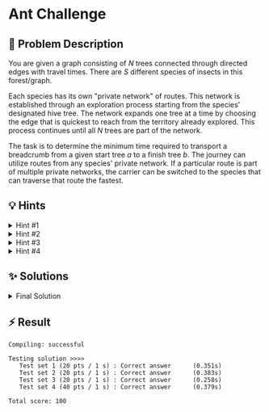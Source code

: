 # Ant Challenge

## 📝 Problem Description

You are given a graph consisting of $N$ trees connected through directed edges with travel times. There are $S$ different species of insects in this forest/graph.

Each species has its own "private network" of routes. This network is established through an exploration process starting from the species' designated hive tree. The network expands one tree at a time by choosing the edge that is quickest to reach from the territory already explored. This process continues until all $N$ trees are part of the network.

The task is to determine the minimum time required to transport a breadcrumb from a given start tree $a$ to a finish tree $b$. The journey can utilize routes from any species' private network. If a particular route is part of multiple private networks, the carrier can be switched to the species that can traverse that route the fastest.

## 💡 Hints

<details>

<summary>Hint #1</summary>

The problem describes a specific process for how each species builds its "private network": "starting from its hive located at a particular tree, each species explored new trees one at a time. The next tree to be explored was always the one fastest to be reached from the already explored territory."

Does this method of network construction remind you of a classic algorithm for finding a special kind of subgraph?

</details>

<details>

<summary>Hint #2</summary>

The algorithm which is used to construct the private networks is **Prim's algorithm**. This implies that the private network for each species is a Minimum Spanning Tree (MST) of the forest, where the edge weights are the travel times for that specific species.

Once you have these $S$ different MSTs (one for each species), the next step is to figure out how to combine them to find the overall fastest path.

</details>

<details>

<summary>Hint #3</summary>

For every edge between two trees, you need to consider the travel times for all species, which have this edge in their private network. This means for every edge, we have a list of possible travel times we could use for this edge. As we want to find the fastest route, we should keep track of the minimum travel time for each edge across all species.

</details>

<details>

<summary>Hint #4</summary>

We can create a new graph where we include all the edges from the private networks of all species, but with weights that reflect the minimum travel time for each edge across all species. This combined graph will allow us to find the fastest route from the start tree to the finish tree using Dijkstra's algorithm.

</details>

## ✨ Solutions

<details>
<summary>Final Solution</summary>
This problem can be solved by breaking it down into three main parts:

1.  For each species, determine its "private network".
2.  Combine these private networks into a single, optimized network.
3.  Find the shortest path from the start to the finish tree in this combined network.

### Step 1: Modeling the Private Networks

The problem describes how each species forms its network: starting from its hive, it always expands to the nearest unexplored tree. This is precisely the definition of **Prim's algorithm** for finding a **Minimum Spanning Tree (MST)**. Therefore, for each of the $S$ species, we can model their private network as the MST of the forest graph, using that species' specific travel times as edge weights.

In code we can easily obtain all the different MSTs, by creating a separate graph for each species and running Prim's algorithm on them with the given hive node.

### Step 2: Combining the Networks

The journey from tree $a$ to tree $b$ can use any edge that belongs to *at least one* species' private network (i.e., its MST). If an edge `(u, v)` is in the MST of multiple species, we are allowed to use the species that traverses it the fastest.

This leads to the construction of a new, combined graph.
-   The **vertices** of this graph are the $N$ trees.
-   An **edge** `(u, v)` exists in this combined graph if it is part of the MST for at least one species.
-   The **weight** of an edge `(u, v)` in this combined graph is the minimum travel time for that edge across all species whose MST includes it.

In code we just loop over all the edges from the MSTs for all species and only take the minimum edge and add it to the new graph. Note to actually get the edges from the MST in `boost` we use a predecessor map, which for every node gives us its predecessor (if the node was discovered), which we can then use to look up the weight/travel time for the edge.

### Step 3: Finding the Shortest Path

After constructing the combined graph with the optimized edge weights, the original problem is reduced to finding the shortest path from the start vertex $a$ to the destination vertex $b$. This is a classic application of **Dijkstra's algorithm**.

```cpp
#include<iostream>
#include<vector>
#include<cmath>
#include<limits>

#include<boost/graph/adjacency_list.hpp>
#include<boost/graph/prim_minimum_spanning_tree.hpp>
#include<boost/graph/dijkstra_shortest_paths.hpp>

using edge_weight = boost::property<boost::edge_weight_t, int>;
using graph = boost::adjacency_list<boost::vecS, 
                                    boost::vecS, 
                                    boost::undirectedS, 
                                    boost::no_property,
                                    edge_weight>;
using edge_desc = boost::graph_traits<graph>::edge_descriptor;
using vertex_desc = boost::graph_traits<graph>::vertex_descriptor;

int main() {
  std::ios_base::sync_with_stdio(false);
  
  int n_tests; std::cin >> n_tests;
  while(n_tests--) {
    int n, e, s, a, b; std::cin >> n >> e >> s >> a >> b;
    std::vector<graph> graphs(s, graph(n));
    std::vector<std::vector<std::vector<int>>> weights(n, std::vector<std::vector<int>>(n, std::vector<int>(s, std::numeric_limits<int>::max())));
    
    for(int edge_idx = 0; edge_idx < e; edge_idx++) {
      int t1, t2; std::cin >> t1 >> t2;
      
      for(int species = 0; species < s; species++) {
        int w; std::cin >> w;
        weights[t1][t2][species] = weights[t2][t1][species] = w;
        boost::add_edge(t1, t2, edge_weight(w), graphs[species]);
      }
    }
    
    std::vector<int> hives(s);
    for(int species = 0; species < s; species++) {
      int h; std::cin >> h;
      hives[species] = s;
    }
    
    // Use Prims algorithm to create MST from the hives to get species networks
    std::vector<std::vector<int>> min_weights(n, std::vector<int>(n, std::numeric_limits<int>::max()));
    
    for(int species = 0; species < s; species++) {
      std::vector<int> pred_map(n);
      
      boost::prim_minimum_spanning_tree(graphs[species], 
                                        boost::make_iterator_property_map(pred_map.begin(), boost::get(boost::vertex_index, graphs[species])), 
                                        boost::root_vertex(hives[species]));
                                        
      for(int i = 0; i < n; i++) {
        if(i != pred_map[i]) {
          min_weights[i][pred_map[i]] = min_weights[pred_map[i]][i] = std::min(min_weights[i][pred_map[i]], weights[i][pred_map[i]][species]);
        }
      }
    }
    
    graph min_graph(n);
    for(int i = 0; i < n; i++) {
      for(int j = 0; j < n; j++) {
        if(min_weights[i][j] != std::numeric_limits<int>::max()) {
          boost::add_edge(i, j, min_weights[i][j], min_graph);
        }
      }
    }
    
    std::vector<int> dist_map(n);
    dijkstra_shortest_paths(min_graph, boost::vertex(a, min_graph), boost::distance_map(boost::make_iterator_property_map(dist_map.begin(), boost::get(boost::vertex_index, min_graph))));
  
    std::cout << dist_map[b] << std::endl;
  }
}
```
</details>

## ⚡ Result

```plaintext
Compiling: successful

Testing solution >>>>
   Test set 1 (20 pts / 1 s) : Correct answer      (0.351s)
   Test set 2 (20 pts / 1 s) : Correct answer      (0.383s)
   Test set 3 (20 pts / 1 s) : Correct answer      (0.258s)
   Test set 4 (40 pts / 1 s) : Correct answer      (0.379s)

Total score: 100
```
